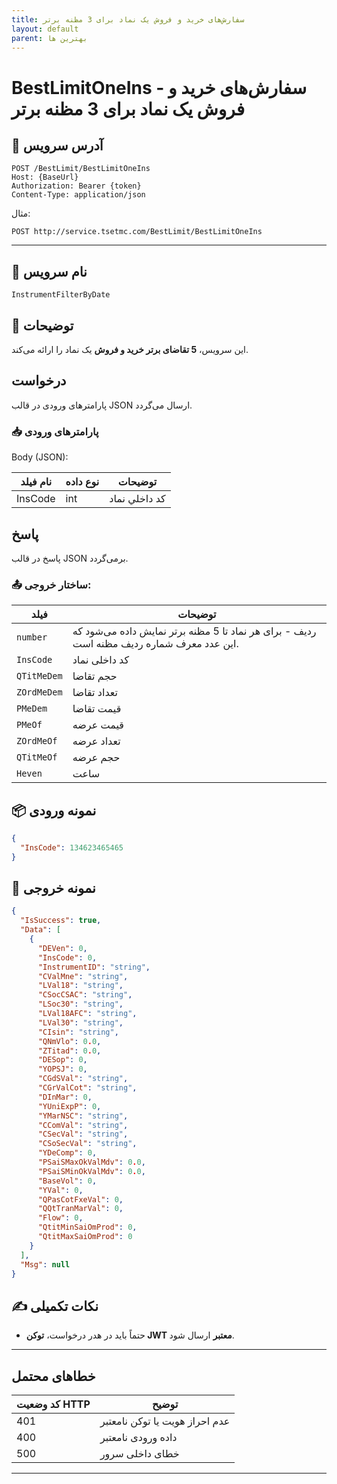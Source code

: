 ```yaml
---
title: سفارش‌های خرید و فروش یک نماد برای 3 مظنه برتر
layout: default
parent: بهترین ها
---
```


# BestLimitOneIns - سفارش‌های خرید و فروش یک نماد برای 3 مظنه برتر

## 📌 آدرس سرویس

```
POST /BestLimit/BestLimitOneIns
Host: {BaseUrl}
Authorization: Bearer {token}
Content-Type: application/json
```

مثال:
```
POST http://service.tsetmc.com/BestLimit/BestLimitOneIns
```

---

## 🧾 نام سرویس

`InstrumentFilterByDate`

## 🎯 توضیحات

این سرویس، **5 تقاضای برتر خرید و فروش** یک نماد را ارائه می‌کند.

## درخواست

پارامترهای ورودی در قالب JSON ارسال می‌گردد.

### 📥 پارامترهای ورودی

Body (JSON):

| نام فیلد  | نوع داده  | توضیحات |
|------------|-------|-------|
| InsCode    | int | کد داخلي نماد |


## پاسخ

پاسخ در قالب JSON برمی‌گردد.

### 📤 ساختار خروجی:

| فیلد | توضیحات |
|------|---------|
| `number` | ردیف - برای هر نماد تا 5 مظنه برتر نمایش داده می‌شود که این عدد معرف شماره ردیف مظنه است. |
| `InsCode` | کد داخلی نماد |
| `QTitMeDem` | حجم تقاضا |
| `ZOrdMeDem` | تعداد تقاضا |
| `PMeDem` | قیمت تقاضا |
| `PMeOf` | قیمت عرضه |
| `ZOrdMeOf` | تعداد عرضه |
| `QTitMeOf` | حجم عرضه |
| `Heven` | ساعت |

## 📦 نمونه ورودی 

```json
{
  "InsCode": 134623465465
}
```

## 📄 نمونه خروجی

```json
{
  "IsSuccess": true,
  "Data": [
    {
      "DEVen": 0,
      "InsCode": 0,
      "InstrumentID": "string",
      "CValMne": "string",
      "LVal18": "string",
      "CSocCSAC": "string",
      "LSoc30": "string",
      "LVal18AFC": "string",
      "LVal30": "string",
      "CIsin": "string",
      "QNmVlo": 0.0,
      "ZTitad": 0.0,
      "DESop": 0,
      "YOPSJ": 0,
      "CGdSVal": "string",
      "CGrValCot": "string",
      "DInMar": 0,
      "YUniExpP": 0,
      "YMarNSC": "string",
      "CComVal": "string",
      "CSecVal": "string",
      "CSoSecVal": "string",
      "YDeComp": 0,
      "PSaiSMaxOkValMdv": 0.0,
      "PSaiSMinOkValMdv": 0.0,
      "BaseVol": 0,
      "YVal": 0,
      "QPasCotFxeVal": 0,
      "QQtTranMarVal": 0,
      "Flow": 0,
      "QtitMinSaiOmProd": 0,
      "QtitMaxSaiOmProd": 0
    }
  ],
  "Msg": null
}
```

## ✍️ نکات تکمیلی

- حتماً باید در هدر درخواست، **توکن JWT معتبر** ارسال شود.

---

## خطاهای محتمل

| کد وضعیت HTTP | توضیح |
|---------------|-------|
| 401 | عدم احراز هویت یا توکن نامعتبر |
| 400 | داده ورودی نامعتبر |
| 500 | خطای داخلی سرور |

---
